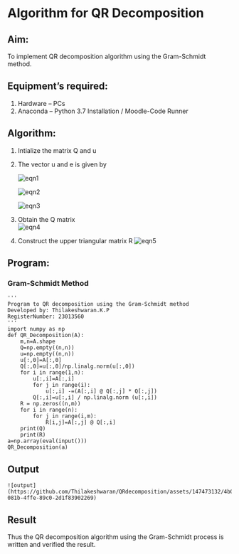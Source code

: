 # Algorithm for QR Decomposition
## Aim:
To implement QR decomposition algorithm using the Gram-Schmidt method.
## Equipment’s required:
1.	Hardware – PCs
2.	Anaconda – Python 3.7 Installation / Moodle-Code Runner
## Algorithm:
1.	Intialize the matrix Q and u
2.	The vector u and e is given by

    ![eqn1](./ex4.jpg)

    ![eqn2](./ex6.jpg)

    ![eqn3](./ex3.jpg)

3.	Obtain the Q matrix   
    ![eqn4](./ex1.jpg)
4.	Construct the upper triangular matrix R
    ![eqn5](./ex2.jpg)



## Program:
### Gram-Schmidt Method
```
''' 
Program to QR decomposition using the Gram-Schmidt method
Developed by: Thilakeshwaran.K.P
RegisterNumber: 23013560
'''
import numpy as np
def QR_Decomposition(A):
    m,n=A.shape
    Q=np.empty((n,n))
    u=np.empty((n,n))
    u[:,0]=A[:,0]
    Q[:,0]=u[:,0]/np.linalg.norm(u[:,0])
    for i in range(1,n):
        u[:,i]=A[:,i]
        for j in range(i):
            u[:,i] -=(A[:,i] @ Q[:,j] * Q[:,j])
        Q[:,i]=u[:,i] / np.linalg.norm (u[:,i])
    R = np.zeros((n,m))
    for i in range(n):
        for j in range(i,m):
            R[i,j]=A[:,j] @ Q[:,i]
    print(Q)
    print(R)
a=np.array(eval(input()))
QR_Decomposition(a)

```

## Output
```
![output](https://github.com/Thilakeshwaran/QRdecomposition/assets/147473132/4b06599c-081b-4ffe-89c0-2d1f83902269)

```

## Result
Thus the QR decomposition algorithm using the Gram-Schmidt process is written and verified the result.
